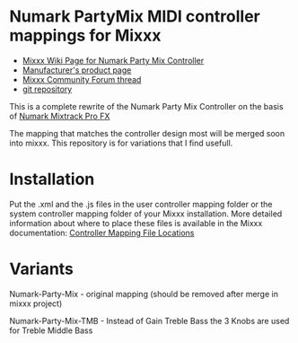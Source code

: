 # Numark PartyMix MIDI controller mappings for Mixxx

* [Mixxx Wiki Page for Numark Party Mix Controller](https://github.com/mixxxdj/mixxx/wiki/Numark-Party-Mix)  
* [Manufacturer's product page](https://www.numark.com/product/party-mix//)  
* [Mixxx Community Forum thread](https://mixxx.discourse.group/t/numark-party-mix-midi-mapping/16712/42)
* [git repository](https://github.com/olafklingt/mixxx_numark_partymix)

This is a complete rewrite of the Numark Party Mix Controller on the basis of [Numark Mixtrack Pro FX](https://github.com/mixxxdj/mixxx/blob/main/res/controllers/Numark%20Mixtrack%20Pro%20FX.midi.xml)


The mapping that matches the controller design most will be merged soon into mixxx. This repository is for variations that I find usefull.

# Installation

Put the .xml and the .js files in the user controller mapping folder or the system controller mapping folder of your Mixxx installation. More detailed information about where to place these files is available in the Mixxx documentation: [Controller Mapping File Locations](https://www.mixxx.org/wiki/doku.php/controller_mapping_file_locations)

# Variants

Numark-Party-Mix - original mapping (should be removed after merge in mixxx project)

Numark-Party-Mix-TMB - Instead of Gain Treble Bass the 3 Knobs are used for Treble Middle Bass

